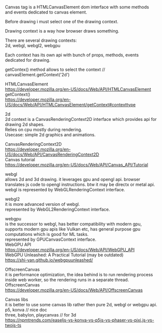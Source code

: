 Canvas tag is a HTMLCanvasElement dom interface with some methods and events dedicated to canvas element.  

Before drawing i must select one of the drawing context.  

Drawing context is a way how browser draws something.  

There are several drawing contexts:  
2d, webgl, webgl2, webgpu  

Each context has its own api with bunch of props, methods, events dedicated for drawing.

getContex() method allows to select the context // canvasElement.getContext('2d')

HTMLCanvasElement  
https://developer.mozilla.org/en-US/docs/Web/API/HTMLCanvasElement  
getContext()  
https://developer.mozilla.org/en-US/docs/Web/API/HTMLCanvasElement/getContext#contexttype  

2d  
2d context is a CanvasRenderingContext2D interface which provides api for drawing 2d shapes.  
Relies on cpu mostly during rendering.  
Usecase: simple 2d graphics and animations.  

CanvasRenderingContext2D  
https://developer.mozilla.org/en-US/docs/Web/API/CanvasRenderingContext2D  
Canvas tutorial  
https://developer.mozilla.org/en-US/docs/Web/API/Canvas_API/Tutorial  

webgl  
allows 2d and 3d drawing. it leverages gpu and opengl api. browser translates js code to opengl instructions. btw it may be directx or metal api.  
webgl is represented by WebGLRenderingContext interface.  

webgl2  
it is more advanced version of webgl.  
represented by WebGL2RenderingContext interface.  

webgpu  
is the successor to webgl, has better compatibility with modern gpu, supports modern gpu apis like Vulkan etc, has general purpose gpu computations which is good for ML tasks.  
represented by GPUCanvasContext interface.  
WebGPU API  
https://developer.mozilla.org/en-US/docs/Web/API/WebGPU_API  
WebGPU Unleashed: A Practical Tutorial (may be outdated)  
https://shi-yan.github.io/webgpuunleashed/  


OffscreenCanvas  
it is performance optimization, the idea behind is to run rendering process inside web worker, so the rendering runs in a separate thread.  
OffscreenCanvas  
https://developer.mozilla.org/en-US/docs/Web/API/OffscreenCanvas  


Canvas libs  
it is better to use some canvas lib rather then pure 2d, webgl or webgpu api.  
p5, konva // nice doc  
three, babylon, playcanvas // for 3d  
https://npmtrends.com/easeljs-vs-konva-vs-p5js-vs-phaser-vs-pixi.js-vs-twojs-ts  